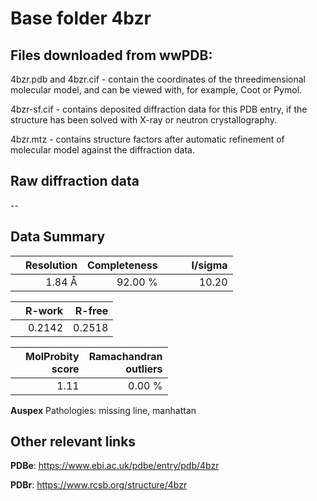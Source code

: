 # Base folder 4bzr

## Files downloaded from wwPDB:

4bzr.pdb and 4bzr.cif - contain the coordinates of the threedimensional molecular model, and can be viewed with, for example, Coot or Pymol.

4bzr-sf.cif - contains deposited diffraction data for this PDB entry, if the structure has been solved with X-ray or neutron crystallography.

4bzr.mtz - contains structure factors after automatic refinement of molecular model against the diffraction data.

## Raw diffraction data

--<br> 

## Data Summary
|   | Resolution | Completeness| I/sigma |
|---|-------------:|----------------:|--------------:|
|   |1.84 Å|92.00 %|<img width=50/>10.20|

|   | **R-work**| **R-free**   
|---|-------------:|----------------:|           
||0.2142|0.2518|

|   |**MolProbity<br>score**| **Ramachandran<br>outliers** 
|---|-------------:|----------------:|
||1.11|0.00 %|

**Auspex** Pathologies: missing line, manhattan

 

## Other relevant links 
**PDBe**:  https://www.ebi.ac.uk/pdbe/entry/pdb/4bzr
 
**PDBr**: https://www.rcsb.org/structure/4bzr 

